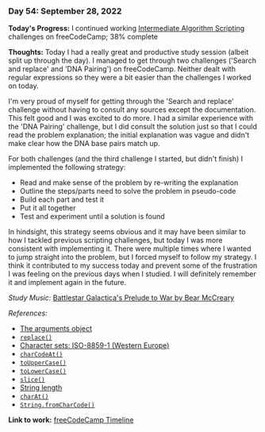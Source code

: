 ### Day 54: September 28, 2022

**Today's Progress:** I continued working [Intermediate Algorithm Scripting](https://www.freecodecamp.org/learn/javascript-algorithms-and-data-structures/#intermediate-algorithm-scripting) challenges on freeCodeCamp; 38% complete

**Thoughts:** Today I had a really great and productive study session (albeit split up through the day). I managed to get through two challenges ('Search and replace' and 'DNA Pairing') on freeCodeCamp. Neither dealt with regular expressions so they were a bit easier than the challenges I worked on today.

I'm very proud of myself for getting through the 'Search and replace' challenge without having to consult any sources except the documentation. This felt good and I was excited to do more. I had a similar experience with the 'DNA Pairing' challenge, but I did consult the solution just so that I could read the problem explanation; the initial explanation was vague and didn't make clear how the DNA base pairs match up.

For both challenges (and the third challenge I started, but didn't finish) I implemented the following strategy:
- Read and make sense of the problem by re-writing the explanation
- Outline the steps/parts need to solve the problem in pseudo-code
- Build each part and test it
- Put it all together
- Test and experiment until a solution is found

In hindsight, this strategy seems obvious and it may have been similar to how I tackled previous scripting challenges, but today I was more consistent with implementing it. There were multiple times where I wanted to jump straight into the problem, but I forced myself to follow my strategy. I think it contributed to my success today and prevent some of the frustration I was feeling on the previous days when I studied. I will definitely remember it and implement again in the future.

*Study Music:* [Battlestar Galactica's Prelude to War by Bear McCreary](https://youtu.be/4f2MnaV_j0Q)

*References:*

- [The arguments object](https://developer.mozilla.org/en-US/docs/Web/JavaScript/Reference/Functions/arguments)
- [`replace()`](https://developer.mozilla.org/en-US/docs/Web/JavaScript/Reference/Global_Objects/String/replace)
- [Character sets: ISO-8859-1 (Western Europe)](https://www.charset.org/charsets/iso-8859-1)
- [`charCodeAt()`](https://developer.mozilla.org/en-US/docs/Web/JavaScript/Reference/Global_Objects/String/charCodeAt)
- [`toUpperCase()`](https://developer.mozilla.org/en-US/docs/Web/JavaScript/Reference/Global_Objects/String/toUpperCase)
- [`toLowerCase()`](https://developer.mozilla.org/en-US/docs/Web/JavaScript/Reference/Global_Objects/String/toLowerCase)
- [`slice()`](https://developer.mozilla.org/en-US/docs/Web/JavaScript/Reference/Global_Objects/String/slice)
- [String length](https://developer.mozilla.org/en-US/docs/Web/JavaScript/Reference/Global_Objects/String/length)
- [`charAt()`](https://developer.mozilla.org/en-US/docs/Web/JavaScript/Reference/Global_Objects/String/charAt)
- [`String.fromCharCode()`](https://developer.mozilla.org/en-US/docs/Web/JavaScript/Reference/Global_Objects/String/fromCharCode)

**Link to work:** [freeCodeCamp Timeline](https://www.freecodecamp.org/ananfito)
